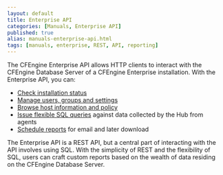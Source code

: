 ```yaml
---
layout: default
title: Enterprise API
categories: [Manuals, Enterprise API]
published: true
alias: manuals-enterprise-api.html
tags: [manuals, enterprise, REST, API, reporting]
---
```


The CFEngine Enterprise API allows HTTP clients to interact with the CFEngine 
Database Server of a CFEngine Enterprise installation. With the Enterprise 
API, you can:

- [Check installation status](manuals-enterprise-api-checking-status.html)
- [Manage users, groups and
  settings](manuals-enterprise-api-managing-users-and-roles.html)
- [Browse host information and
  policy](manuals-enterprise-api-browsing-host-information.html)
- [Issue flexible SQL queries](manuals-enterprise-api-sql-queries.html) 
  against data collected by the Hub from agents
- [Schedule 
  reports](manuals-enterprise-api-sql-queries.html#SubscribedQueries) for 
  email and later download

The Enterprise API is a REST API, but a central part of interacting with the 
API involves using SQL. With the simplicity of REST and the flexibility of 
SQL, users can craft custom reports based on the wealth of data residing on 
the CFEngine Database Server.

